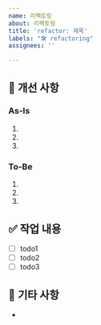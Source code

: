 ```yaml
---
name: 리팩토링
about: 리팩토링
title: 'refactor: 제목'
labels: "🛠 refactoring"
assignees: ''

---
```


## 📃 개선 사항

### As-Is

1. 
2. 
3. 

### To-Be

1. 
2. 
3. 

## ✅ 작업 내용

- [ ] todo1
- [ ] todo2
- [ ] todo3

## 💬 기타 사항

-
